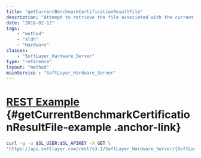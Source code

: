 ```yaml
---
title: "getCurrentBenchmarkCertificationResultFile"
description: "Attempt to retrieve the file associated with the current benchmark certification result, if such a file exists.  If there is no file for this benchmark certification result, calling this method throws an exception. "
date: "2018-02-12"
tags:
    - "method"
    - "sldn"
    - "Hardware"
classes:
    - "SoftLayer_Hardware_Server"
type: "reference"
layout: "method"
mainService : "SoftLayer_Hardware_Server"
---
```


# [REST Example](#getCurrentBenchmarkCertificationResultFile-example) <a href="/article/rest/"><i class="fas fa-question"></i></a> {#getCurrentBenchmarkCertificationResultFile-example .anchor-link} 
```bash
curl -g -u $SL_USER:$SL_APIKEY -X GET \
'https://api.softlayer.com/rest/v3.1/SoftLayer_Hardware_Server/{SoftLayer_Hardware_ServerID}/getCurrentBenchmarkCertificationResultFile'
```
